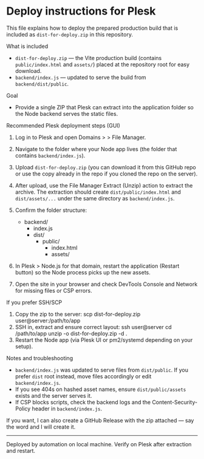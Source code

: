 Deploy instructions for Plesk
=============================

This file explains how to deploy the prepared production build that is included as `dist-for-deploy.zip` in this repository.

What is included
- `dist-for-deploy.zip` — the Vite production build (contains `public/index.html` and `assets/`) placed at the repository root for easy download.
- `backend/index.js` — updated to serve the build from `backend/dist/public`.

Goal
- Provide a single ZIP that Plesk can extract into the application folder so the Node backend serves the static files.

Recommended Plesk deployment steps (GUI)
1. Log in to Plesk and open Domains > <your-domain> > File Manager.
2. Navigate to the folder where your Node app lives (the folder that contains `backend/index.js`).
3. Upload `dist-for-deploy.zip` (you can download it from this GitHub repo or use the copy already in the repo if you cloned the repo on the server).
4. After upload, use the File Manager Extract (Unzip) action to extract the archive. The extraction should create `dist/public/index.html` and `dist/assets/...` under the same directory as `backend/index.js`.
5. Confirm the folder structure:
   - backend/
     - index.js
     - dist/
       - public/
         - index.html
         - assets/

6. In Plesk > Node.js for that domain, restart the application (Restart button) so the Node process picks up the new assets.
7. Open the site in your browser and check DevTools Console and Network for missing files or CSP errors.

If you prefer SSH/SCP
1. Copy the zip to the server:
   scp dist-for-deploy.zip user@server:/path/to/app
2. SSH in, extract and ensure correct layout:
   ssh user@server
   cd /path/to/app
   unzip -o dist-for-deploy.zip -d .
3. Restart the Node app (via Plesk UI or pm2/systemd depending on your setup).

Notes and troubleshooting
- `backend/index.js` was updated to serve files from `dist/public`. If you prefer `dist` root instead, move files accordingly or edit `backend/index.js`.
- If you see 404s on hashed asset names, ensure `dist/public/assets` exists and the server serves it.
- If CSP blocks scripts, check the backend logs and the Content-Security-Policy header in `backend/index.js`.

If you want, I can also create a GitHub Release with the zip attached — say the word and I will create it.

---
Deployed by automation on local machine. Verify on Plesk after extraction and restart.
